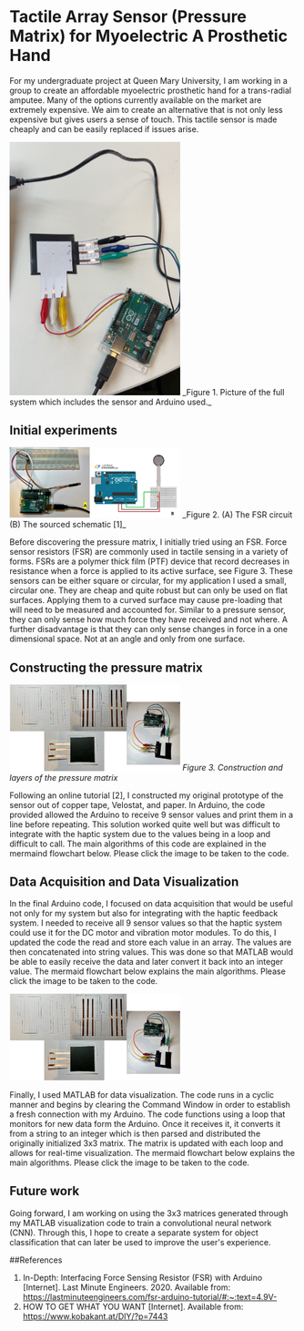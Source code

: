 # Tactile Array Sensor (Pressure Matrix) for Myoelectric A Prosthetic Hand
For my undergraduate project at Queen Mary University, I am working in a group to create an affordable myoelectric prosthetic hand for a trans-radial amputee. Many of the options currently available on the market are extremely expensive. We aim to create an alternative that is not only less expensive but gives users a sense of touch. This tactile sensor is made cheaply and can be easily replaced if issues arise.

<img src="picture-of-sensor-and-arduino.PNG" width="300">
_Figure 1. Picture of the full system which includes the sensor and Arduino used._

## Initial experiments

<img src="circuit-of-arduino-and-fsr.PNG" width="300">
_Figure 2. (A) The FSR circuit (B) The sourced schematic [1]_

Before discovering the pressure matrix, I initially tried using an FSR. Force sensor resistors (FSR) are commonly used in tactile sensing in a variety of forms. FSRs are a polymer thick film (PTF) device that record decreases in resistance when a force is applied to its active surface, see Figure 3. These sensors can be either square or circular, for my application I used a small, circular one. They are cheap and quite robust but can only be used on flat surfaces. Applying them to a curved surface may cause pre-loading that will need to be measured and accounted for. Similar to a pressure sensor, they can only sense how much force they have received and not where. A further disadvantage is that they can only sense changes in force in a one dimensional space. Not at an angle and only from one surface.

## Constructing the pressure matrix

<img src="constructing-prototype.png
" width="300">
_Figure 3. Construction and layers of the pressure matrix_

Following an online tutorial [2], I constructed my original prototype of the sensor out of copper tape, Velostat, and paper. In Arduino, the code provided allowed the Arduino to receive 9 sensor values and print them in a line before repeating. This solution worked quite well but was difficult to integrate with the haptic system due to the values being in a loop and difficult to call. The main algorithms of this code are explained in the mermaind flowchart below. Please click the image to be taken to the code.

## Data Acquisition and Data Visualization

In the final Arduino code, I focused on data acquisition that would be useful not only for my system but also for integrating with the haptic feedback system. I needed to receive all 9 sensor values so that the haptic system could use it for the DC motor and vibration motor modules. To do this, I updated the code the read and store each value in an array. The values are then concatenated into string values. This was done so that MATLAB would be able to easily receive the data and later convert it back into an integer value. The mermaid flowchart below explains the main algorithms. Please click the image to be taken to the code.

<img src="constructing-prototype.png
" width="300">

Finally, I used MATLAB for data visualization. The code runs in a cyclic manner and begins by clearing the Command Window in order to establish a fresh connection with my Arduino. The code functions using a loop that monitors for new data form the Arduino. Once it receives it, it converts it from a string to an integer which is then parsed and distributed the originally initialized 3x3 matrix. The matrix is updated with each loop and allows for real-time visualization. The mermaid flowchart below explains the main algorithms. Please click the image to be taken to the code.

## Future work
Going forward, I am working on using the 3x3 matrices generated through my MATLAB visualization code to train a convolutional neural network (CNN). Through this, I hope to create a separate system for object classification that can later be used to improve the user's experience.



##References
1. In-Depth: Interfacing Force Sensing Resistor (FSR) with Arduino [Internet]. Last Minute Engineers. 2020. Available from: https://lastminuteengineers.com/fsr-arduino-tutorial/#:~:text=4.9V-
2. HOW TO GET WHAT YOU WANT [Internet]. Available from: https://www.kobakant.at/DIY/?p=7443
